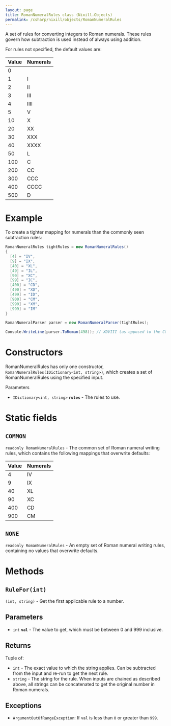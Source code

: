 ```yaml
---
layout: page
title: RomanNumeralRules class (Nixill.Objects)
permalink: /csharp/nixill/objects/RomanNumeralRules
---
```


A set of rules for converting integers to Roman numerals. These rules govern how subtraction is used instead of always using addition.

For rules not specified, the default values are:

| Value | Numerals |
| :---- | :------- |
| 0     |          |
| 1     | I        |
| 2     | II       |
| 3     | III      |
| 4     | IIII     |
| 5     | V        |
| 10    | X        |
| 20    | XX       |
| 30    | XXX      |
| 40    | XXXX     |
| 50    | L        |
| 100   | C        |
| 200   | CC       |
| 300   | CCC      |
| 400   | CCCC     |
| 500   | D        |

# Example
To create a tighter mapping for numerals than the commonly seen subtraction rules:

```csharp
RomanNumeralRules tightRules = new RomanNumeralRules()
{
  [4] = "IV",
  [9] = "IX",
  [40] = "XL",
  [49] = "IL",
  [90] = "XC",
  [99] = "IC",
  [400] = "CD",
  [490] = "XD",
  [499] = "ID",
  [900] = "CM",
  [990] = "XM",
  [999] = "IM"
}

RomanNumeralParser parser = new RomanNumeralParser(tightRules);

Console.WriteLine(parser.ToRoman(498)); // XDVIII (as opposed to the COMMON ruleset's CDXCVIII, or the NONE ruleset's CCCCLXXXXVIII)
```

# Constructors
RomanNumeralRules has only one constructor, `RomanNumeralRules(IDictionary<int, string>)`, which creates a set of RomanNumeralRules using the specified input.

Parameters
- `IDictionary<int, string>` **`rules`** - The rules to use.

# Static fields
## `COMMON`
`readonly RomanNumeralRules` - The common set of Roman numeral writing rules, which contains the following mappings that overwrite defaults:

| Value | Numerals |
| :---- | :------- |
| 4     | IV       |
| 9     | IX       |
| 40    | XL       |
| 90    | XC       |
| 400   | CD       |
| 900   | CM       |

## `NONE`
`readonly RomanNumeralRules` - An empty set of Roman numeral writing rules, containing no values that overwrite defaults.

# Methods
## `RuleFor(int)`
`(int, string)` - Get the first applicable rule to a number.

## Parameters
- `int` **`val`** - The value to get, which must be between 0 and 999 inclusive.

## Returns
Tuple of:
- `int` - The exact value to which the string applies. Can be subtracted from the input and re-run to get the next rule.
- `string` - The string for the rule. When inputs are chained as described above, all strings can be concatenated to get the original number in Roman numerals.

## Exceptions
- `ArgumentOutOfRangeException`: If `val` is less than `0` or greater than `999`.